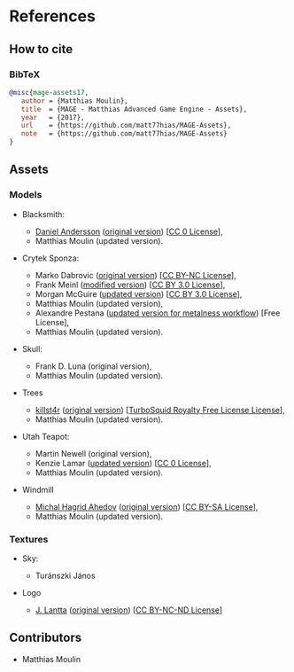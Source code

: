 # References

## How to cite

### BibTeX

```bibtex
@misc{mage-assets17,
   author = {Matthias Moulin},
   title  = {MAGE - Matthias Advanced Game Engine - Assets},
   year   = {2017},
   url    = {https://github.com/matt77hias/MAGE-Assets},
   note   = {https://github.com/matt77hias/MAGE-Assets}
}
```

## Assets

### Models

* Blacksmith:
  * [Daniel Andersson](https://www.blendswap.com/user/Daniel74) ([original version](https://www.blendswap.com/blends/view/75729)) [[CC 0 License](https://creativecommons.org/publicdomain/zero/1.0/)],
  * Matthias Moulin (updated version). 

* Crytek Sponza:
  * Marko Dabrovic ([original version](http://g3d.cs.williams.edu/g3d/data10/index.html)) [[CC BY-NC License](https://creativecommons.org/licenses/by-nc/3.0/us/)],
  * Frank Meinl ([modified version](http://www.crytek.com/cryengine/cryengine3/downloads)) [[CC BY 3.0 License](https://creativecommons.org/licenses/by/3.0/)],
  * Morgan McGuire ([updated version](http://g3d.cs.williams.edu/g3d/data10/index.html)) [[CC BY 3.0 License](https://creativecommons.org/licenses/by/3.0/)],
  * Matthias Moulin (updated version),
  * Alexandre Pestana ([updated version for metalness workflow](http://www.alexandre-pestana.com/pbr-textures-sponza/)) [Free License],
  * Matthias Moulin (updated version).
  
* Skull:
  * Frank D. Luna (original version),
  * Matthias Moulin (updated version).
  
* Trees
  * [killst4r](https://www.turbosquid.com/Search/Artists/killst4r) ([original version](https://www.turbosquid.com/3d-models/free-obj-mode-tree-pack/506851)) [[TurboSquid Royalty Free License License](https://blog.turbosquid.com/royalty-free-license/)],
  * Matthias Moulin (updated version).
  
* Utah Teapot: 
  * Martin Newell (original version),
  * Kenzie Lamar ([updated version](http://g3d.cs.williams.edu/g3d/data10/index.html)) [[CC 0 License](https://creativecommons.org/share-your-work/public-domain/cc0/)],
  * Matthias Moulin (updated version).
  
* Windmill
  * [Michal Hagrid Ahedov](http://ahedov.blogspot.be/) ([original version](https://www.blendswap.com/blends/view/69174)) [[CC BY-SA License](https://creativecommons.org/licenses/by-sa/3.0/)],
  * Matthias Moulin (updated version). 
  
### Textures
  
* Sky:
  * Turánszki János
  
* Logo
  * [J. Lantta](https://raakile.deviantart.com/) ([original version](http://www.deviantart.com/art/Black-Mage-356147620))
[[CC BY-NC-ND License](https://creativecommons.org/licenses/by-nc-nd/3.0/)]

## Contributors
* Matthias Moulin

